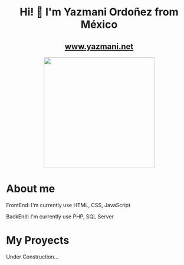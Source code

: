 <div align="center">
<h1 align="center">Hi! 👋 I'm Yazmani Ordoñez from México</h1>
<h2 align="center"><a href="https://yazmani.net">www.yazmani.net</a></h2>
<img src="https://drive.google.com/uc?export=download&id=1RRZKwNC-mpY1U51w1nHSmMr2nJdqqlfo" height=300px >
</div>
<h1>About me</h1>
<p>FrontEnd: I'm currently use HTML, CSS, JavaScript</p>
<p>BackEnd: I'm currently use PHP, SQL Server</p>
<h1>My Proyects</h1>
<p>Under Construction...</p>

<!--
**yaz892/yaz892** is a ✨ _special_ ✨ repository because its `README.md` (this file) appears on your GitHub profile.

Here are some ideas to get you started:

- 🔭 I’m currently working on ...
- 🌱 I’m currently learning ...
- 👯 I’m looking to collaborate on ...
- 🤔 I’m looking for help with ...
- 💬 Ask me about ...
- 📫 How to reach me: ...
- 😄 Pronouns: ...
- ⚡ Fun fact: ...
-->
